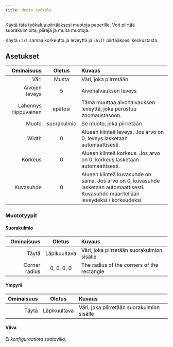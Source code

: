 ```yaml
---
title: Muoto työkalu
---
```


Käytä tätä työkalua piirtääksesi muotoja paperille.
Voit piirtää suorakulmioita, piirejä ja muita muotoja.

Käytä `ctrl` samaa korkeutta ja leveyttä ja `shift` piirtääksesi keskustasta.

## Asetukset

|            Ominaisuus |    Oletus   | Kuvaus                                                                                                                                                                                 |
| --------------------: | :---------: | :------------------------------------------------------------------------------------------------------------------------------------------------------------------------------------- |
|                  Väri |    Musta    | Väri, joka piirretään                                                                                                                                                                  |
|        Aivojen leveys |      5      | Aivohalvauksen leveys                                                                                                                                                                  |
| Lähennys riippuvainen |   epätosi   | Tämä muuttaa aivohalvauksen leveyttä, joka perustuu zoomaustasoon.                                                                                                     |
|                 Muoto | suorakulmio | Se muoto, joka piirretään                                                                                                                                                              |
|                 Width |      0      | Alueen kiinteä leveys. Jos arvo on 0, leveys lasketaan automaattisesti.                                                                                |
|               Korkeus |      0      | Alueen kiinteä korkeus. Jos arvo on 0, korkeus lasketaan automaattisesti.                                                                              |
|             Kuvasuhde |      0      | Alueen kiinteä kuvasuhde on sama. Jos arvo on 0, kuvasuhde lasketaan automaattisesti. Kuvasuhde määritellään leveydeksi / korkeudeksi. |

### Muototyypit

#### Suorakulmio

|    Ominaisuus |    Oletus    | Kuvaus                                     |
| ------------: | :----------: | :----------------------------------------- |
|         Täytä | Läpikuultava | Väri, joka piirretään suorakulmion sisälle |
| Corner radius |  0, 0, 0, 0  | The radius of the corners of the rectangle |

#### Ympyrä

| Ominaisuus |    Oletus    | Kuvaus                                     |
| ---------: | :----------: | :----------------------------------------- |
|      Täytä | Läpikuultava | Väri, joka piirretään suorakulmion sisälle |

#### Viiva

_Ei konfiguraatiota saatavilla._
